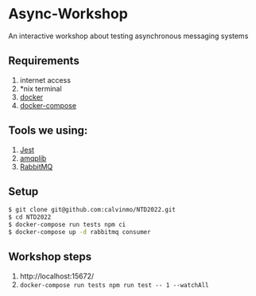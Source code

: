# Async-Workshop
An interactive workshop about testing asynchronous messaging systems

## Requirements
1. internet access
2. *nix terminal
3. [docker](https://www.docker.com/)
4. [docker-compose](https://docs.docker.com/compose/)

## Tools we using:
1. [Jest](https://jestjs.io/)
2. [amqplib](https://amqp-node.github.io/amqplib/channel_api.html)
3. [RabbitMQ](https://www.rabbitmq.com/)

## Setup
```bash
$ git clone git@github.com:calvinmo/NTD2022.git
$ cd NTD2022
$ docker-compose run tests npm ci
$ docker-compose up -d rabbitmq consumer
```

## Workshop steps
1. http://localhost:15672/
2. `docker-compose run tests npm run test -- 1 --watchAll`
